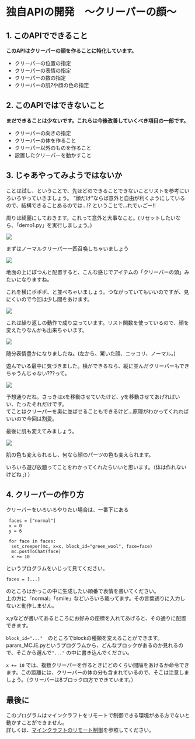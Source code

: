 # 独自APIの開発　～クリーパーの顔～
## 1. このAPIでできること

   **このAPIはクリーパーの顔を作ることに特化しています。**
   - クリーパーの位置の指定
   - クリーパーの表情の指定
   - クリーパーの数の指定
   - クリーパーの肌?や顔の色の指定
## 2. このAPIではできないこと

   **まだできることは少ないです。これらは今後改善していくべき項目の一部です。**
   * クリーパーの向きの指定
   * クリーパーの体を作ること
   * クリーパー以外のものを作ること
   * 設置したクリーパーを動かすこと
  
## 3. じゃあやってみようではないか
   
   ことは試し、ということで、先ほどのできることできないことリストを参考にいろいろやっていきましょう。  ”顔だけ”ならば意外と自由が利くようにしているので、結構できることあるのでは...!?  ということで...れでぃごー!!



   周りは綺麗にしておきます。これって意外と大事なこと。(リセットしたいなら、「demo1.py」を実行しましょう。)

   ![](image/void.png)



   まずはノーマルクリーパー一匹召喚しちゃいましょう


   ![](image/one.png)

   地面の上にぽつんと配置すると、こんな感じでアイテムの「クリーパーの頭」みたいになりますね。

   これを横にポポポ、と並べちゃいましょう。つながっていてもいいのですが、見にくいので今回は少し間をあけます。

   ![](image/three%20normalface.png)
   
   これは繰り返しの動作で成り立っています。リスト関数を使っているので、顔を変えたりなんかも出来ちゃいます。

   ![](image/three%20someface.png)

   随分表情豊かになりましたね。(左から、驚いた顔、ニッコリ、ノーマル。)

   遊んでいる最中に気づきました。横ができるなら、縦に並んだクリーパーもできちゃうんじゃない???って。

   ![](image/tate.png)

   予想通りだね。さっきはxを移動させていたけど、yを移動させてあげればいい、たったそれだけです。
   <br>てことはクリーパーを奥に並ばせることもできるけど...原理がわかってくれればいいので今回は割愛。

   最後に肌も変えてみましょう。

   ![](image/石クリーパー.png)

   肌の色も変えられるし、何なら顔のパーツの色も変えられます。

   いろいろ遊び放題ってことをわかってくれたらいいと思います。（体は作れないけどね ;) ）

## 4. クリーパーの作り方
   クリーパーをいろいろやりたい場合は、一番下にある

   ```
    faces = ["normal"]
    x = 0
    y = 6

    for face in faces:
     set_creeper(mc, x=x, block_id="green_wool", face=face)
     mc.postToChat(face)
     x += 10 
   ```

   というプログラムをいじって見てください。
   
   ```faces = [...]```
   
   のところはかっこの中に生成したい順番で表情を書いてください。
   <br>上の方に「normal」「smile」などいろいろ載ってます。その言葉通りに入力しないと動作しません。

   x,yなどが書いてあるところにお好みの座標を入れてあげると、その通りに配置できます。

   ```block_id="..."```　のところでblockの種類を変えることができます。param_MCJE.pyというプログラムから、どんなブロックがあるのか見れるので、そこから選んで```"..."``` の中に書き込んでください。

   ```x += 10``` では、複数クリーパーを作るときにどのくらい間隔をあけるか命令できます。この距離には、クリーパーの体の分も含まれているので、そこは注意しましょう。（クリーパーは8ブロック四方でできています。）

   
   ## 最後に

   このプログラムはマインクラフトをリモートで制御できる環境がある方でないと動かすことができません。<br>詳しくは、<a href="https://github.com/Naohiro2g/minecraft_remote" target="_blank">マインクラフトのリモート制御</a>を参照してください。




   



